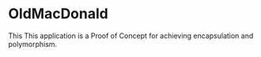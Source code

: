 # OldMacDonald
This 
This application is a Proof of Concept for achieving encapsulation and polymorphism.